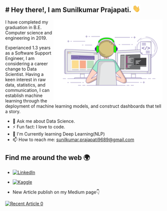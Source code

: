 <h2> # Hey there!, I am Sunilkumar Prajapati. <img src="https://github.com/Sunilkpraja/Sunilkpraja/blob/main/Hi.gif" width="25"></h2>

<img align="right" src="https://github.com/Sunilkpraja/Sunilkpraja/blob/main/gif3.gif" width="350"/>

I have completed my graduation in B.E. Computer science and engineering in 2019. 

Experianced 1.3 years as a Software Support Engineer, I am considering a career change to Data Scientist. Having a keen interest in raw data, statistics, and communication, I can establish machine learning through the deployment of machine learning models, and construct dashboards that tell a story.

- 💬 Ask me about Data Science.
- ⚡ Fun fact: I love to code.
- 📝 I'm Currently learning Deep Learning(NLP)
- 📫 How to reach me: [sunilkumar.prajapati9689@gmail.com](mailto:sunilkumar.prajapati9689@gmail.com)


## Find me around the web 🌍


- [![LinkedIn](https://img.shields.io/badge/linkedin-%230077B5.svg?style=for-the-badge&logo=linkedin&logoColor=white)](https://www.linkedin.com/in/sunilkumarprajapati/)

- [![Kaggle](https://img.shields.io/badge/kaggle-%230077B5.svg?style=for-the-badge&logo=kaggle&logoColor=white)](https://www.kaggle.com/sunilkprajapati13)

- New Article publish on my Medium page👇

<a target="_blank" href="https://github-readme-medium-recent-article.vercel.app/medium/@sunilkumar-prajapati9689/0"><img src="https://github-readme-medium-recent-article.vercel.app/medium/@sunilkumar-prajapati9689/0" alt="Recent Article 0"> 
